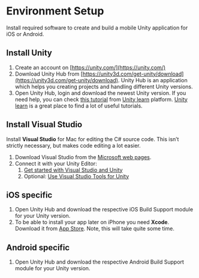 # Environment Setup
Install required software to create and build a mobile Unity application for iOS or Android.

## Install **Unity**
1. Create an account on [https://unity.com/](https://unity.com/)
1. Download Unity Hub from [https://unity3d.com/get-unity/download](https://unity3d.com/get-unity/download). Unity Hub is an application which helps you creating projects and handling different Unity versions.
1. Open Unity Hub, login and download the newest Unity version. If you need help, you can check [this tutorial](https://learn.unity.com/tutorial/project-configuration-with-unity-hub-1#) from [Unity learn](https://unity.com/learn) platform. [Unity learn](https://unity.com/learn) is a great place to find a lot of useful tutorials.

## Install **Visual Studio**
Install **Visual Studio** for Mac for editing the C# source code. This isn’t strictly necessary, but makes code editing a lot easier.
1. Download Visual Studio from the [Microsoft web pages](https://visualstudio.microsoft.com/vs/mac/).
1. Connect it with your Unity Editor:
    1. [Get started with Visual Studio and Unity](https://docs.microsoft.com/en-us/visualstudio/gamedev/unity/get-started/getting-started-with-visual-studio-tools-for-unity?pivots=macos)
    1. Optional: [Use Visual Studio Tools for Unity](https://docs.microsoft.com/en-us/visualstudio/gamedev/unity/get-started/using-visual-studio-tools-for-unity?pivots=macos)

## iOS specific
1. Open Unity Hub and download the respective iOS Build Support module for your Unity version.
1. To be able to install your app later on iPhone you need **Xcode**. Download it from [App Store](https://developer.apple.com/xcode/). Note, this will take quite some time.

## Android specific
1. Open Unity Hub and download the respective Android Build Support module for your Unity version.